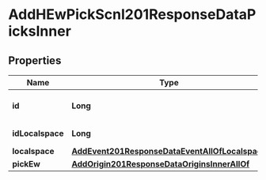 

# AddHEwPickScnl201ResponseDataPicksInner


## Properties

| Name | Type | Description | Notes |
|------------ | ------------- | ------------- | -------------|
|**id** | **Long** | Unique incremental id | bigint(20) |  [optional] |
|**idLocalspace** | **Long** | Localspace Id | bigint(19) |  [optional] |
|**localspace** | [**AddEvent201ResponseDataEventAllOfLocalspace**](AddEvent201ResponseDataEventAllOfLocalspace.md) |  |  [optional] |
|**pickEw** | [**AddOrigin201ResponseDataOriginsInnerAllOf**](AddOrigin201ResponseDataOriginsInnerAllOf.md) |  |  [optional] |



